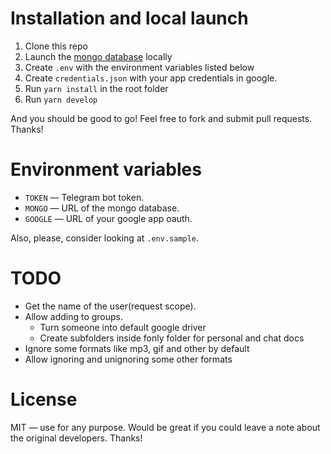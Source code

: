 # Installation and local launch

1. Clone this repo
2. Launch the [mongo database](https://www.mongodb.com/) locally
3. Create `.env` with the environment variables listed below
4. Create `credentials.json` with your app credentials in google.
4. Run `yarn install` in the root folder
5. Run `yarn develop`

And you should be good to go! Feel free to fork and submit pull requests. Thanks!

# Environment variables

- `TOKEN` — Telegram bot token.
- `MONGO` — URL of the mongo database.
- `GOOGLE` — URL of your google app oauth.

Also, please, consider looking at `.env.sample`.

# TODO

* Get the name of the user(request scope).
* Allow adding to groups.
  * Turn someone into default google driver
  * Create subfolders inside fonly folder for personal and chat docs
* Ignore some formats like mp3, gif and other by default
* Allow ignoring and unignoring some other formats

# License

MIT — use for any purpose. Would be great if you could leave a note about the original developers. Thanks!


